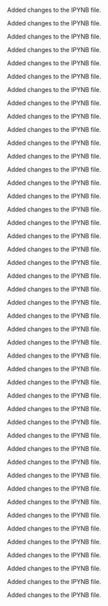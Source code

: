 Added changes to the IPYNB file.

Added changes to the IPYNB file.

Added changes to the IPYNB file.

Added changes to the IPYNB file.

Added changes to the IPYNB file.

Added changes to the IPYNB file.

Added changes to the IPYNB file.

Added changes to the IPYNB file.

Added changes to the IPYNB file.

Added changes to the IPYNB file.

Added changes to the IPYNB file.

Added changes to the IPYNB file.

Added changes to the IPYNB file.

Added changes to the IPYNB file.

Added changes to the IPYNB file.

Added changes to the IPYNB file.

Added changes to the IPYNB file.

Added changes to the IPYNB file.

Added changes to the IPYNB file.

Added changes to the IPYNB file.

Added changes to the IPYNB file.

Added changes to the IPYNB file.

Added changes to the IPYNB file.

Added changes to the IPYNB file.

Added changes to the IPYNB file.

Added changes to the IPYNB file.

Added changes to the IPYNB file.

Added changes to the IPYNB file.

Added changes to the IPYNB file.

Added changes to the IPYNB file.

Added changes to the IPYNB file.

Added changes to the IPYNB file.

Added changes to the IPYNB file.

Added changes to the IPYNB file.

Added changes to the IPYNB file.

Added changes to the IPYNB file.

Added changes to the IPYNB file.

Added changes to the IPYNB file.

Added changes to the IPYNB file.

Added changes to the IPYNB file.

Added changes to the IPYNB file.

Added changes to the IPYNB file.

Added changes to the IPYNB file.

Added changes to the IPYNB file.

Added changes to the IPYNB file.

